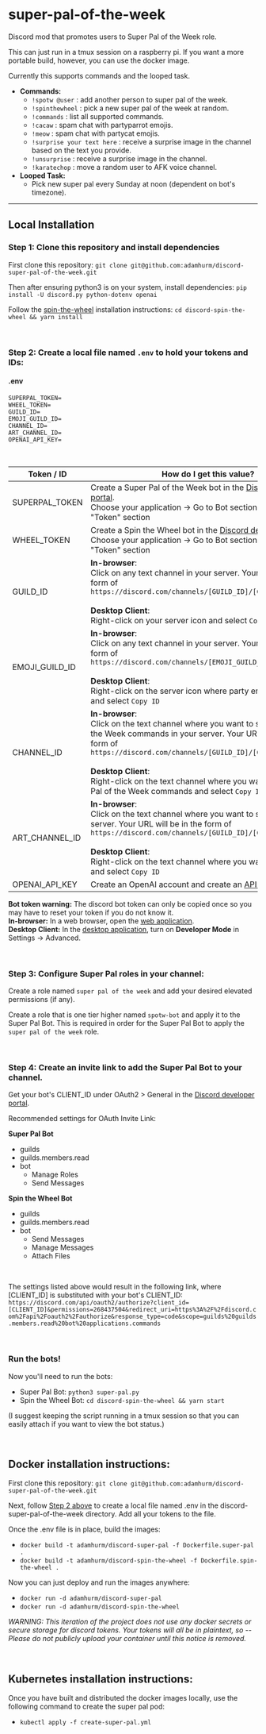 # super-pal-of-the-week
Discord mod that promotes users to Super Pal of the Week role.

This can just run in a tmux session on a raspberry pi. If you want a more portable build, however, you can use the docker image.

Currently this supports commands and the looped task.
- **Commands:**
  - `!spotw @user` : add another person to super pal of the week.
  - `!spinthewheel` : pick a new super pal of the week at random.
  - `!commands` : list all supported commands.
  - `!cacaw` : spam chat with partyparrot emojis.
  - `!meow` : spam chat with partycat emojis.
  - `!surprise your text here` : receive a surprise image in the channel based on the text you provide.
  - `!unsurprise` : receive a surprise image in the channel.
  - `!karatechop` : move a random user to AFK voice channel.
- **Looped Task:**
  - Pick new super pal every Sunday at noon (dependent on bot's timezone).

--------
## Local Installation

### Step 1: Clone this repository and install dependencies
First clone this repository: `git clone git@github.com:adamhurm/discord-super-pal-of-the-week.git`

Then after ensuring python3 is on your system, install dependencies: `pip install -U discord.py python-dotenv openai`

Follow the [spin-the-wheel](https://github.com/adamhurm/wheel-of-names-discord-bot/tree/main#how-to-use) installation instructions: `cd discord-spin-the-wheel && yarn install`

<br/>

### Step 2: Create a local file named `.env` to hold your tokens and IDs:

#### .env
```
SUPERPAL_TOKEN=
WHEEL_TOKEN=
GUILD_ID=
EMOJI_GUILD_ID=
CHANNEL_ID=
ART_CHANNEL_ID=
OPENAI_API_KEY=
```
<br/>

| Token / ID       | How do I get this value? |
| ---------------- | ------------------------ |
| SUPERPAL\_TOKEN  | Create a Super Pal of the Week bot in the [Discord developer portal](https://discord.com/developers/applications/). <br/> Choose your application -> Go to Bot section -> Look under "Token" section |
| WHEEL\_TOKEN     | Create a Spin the Wheel bot in the [Discord developer portal](https://discord.com/developers/applications/). <br/> Choose your application -> Go to Bot section -> Look under "Token" section |
| GUILD\_ID        | **In-browser**: <br/> Click on any text channel in your server. Your URL will be in the form of `https://discord.com/channels/[GUILD_ID]/[CHANNEL_ID]` <br/><br/> **Desktop Client**: <br/> Right-click on your server icon and select `Copy ID` |
| EMOJI\_GUILD\_ID | **In-browser**: <br/> Click on any text channel in your server. Your URL will be in the form of `https://discord.com/channels/[EMOJI_GUILD_ID]/[CHANNEL_ID]` <br/><br/> **Desktop Client**: <br/> Right-click on the server icon where party emojis are hosted and select `Copy ID` |
| CHANNEL\_ID      | **In-browser**: <br/> Click on the text channel where you want to send Super Pal of the Week commands in your server. Your URL will be in the form of `https://discord.com/channels/[GUILD_ID]/[CHANNEL_ID]` <br/><br/> **Desktop Client**: <br/> Right-click on the text channel where you want to send Super Pal of the Week commands and select `Copy ID` |
| ART\_CHANNEL\_ID      | **In-browser**: <br/> Click on the text channel where you want to store AI Art in your server. Your URL will be in the form of `https://discord.com/channels/[GUILD_ID]/[CHANNEL_ID]` <br/><br/> **Desktop Client**: <br/> Right-click on the text channel where you want to store AI Art and select `Copy ID` |
| OPENAI\_API\_KEY   | Create an OpenAI account and create an [API key](https://beta.openai.com/account/api-keys). |

**Bot token warning:** The discord bot token can only be copied once so you may have to reset your token if you do not know it. <br/>
**In-browser:** In a web browser, open the [web application](https://discord.com/app). <br/>
**Desktop Client:** In the [desktop application](https://discord.com/download), turn on **Developer Mode** in Settings -> Advanced. <br/>

<br/>

### Step 3: Configure Super Pal roles in your channel:

Create a role named `super pal of the week` and add your desired elevated permissions (if any).

Create a role that is one tier higher named `spotw-bot` and apply it to the Super Pal Bot. This is required in order for the Super Pal Bot to apply the `super pal of the week` role.

<br/>

### Step 4: Create an invite link to add the Super Pal Bot to your channel.

Get your bot's CLIENT\_ID under OAuth2 > General in the [Discord developer portal](https://discord.com/developers/applications/).

Recommended settings for OAuth Invite Link:

**Super Pal Bot**
- guilds
- guilds.members.read
- bot
  - Manage Roles
  - Send Messages

**Spin the Wheel Bot**
- guilds
- guilds.members.read
- bot
  - Send Messages
  - Manage Messages
  - Attach Files
<br/>

The settings listed above would result in the following link, where [CLIENT\_ID] is substituted with your bot's CLIENT\_ID:
`https://discord.com/api/oauth2/authorize?client_id=[CLIENT_ID]&permissions=268437504&redirect_uri=https%3A%2F%2Fdiscord.com%2Fapi%2Foauth2%2Fauthorize&response_type=code&scope=guilds%20guilds.members.read%20bot%20applications.commands`

<br/>

### Run the bots!
Now you'll need to run the bots:
 - Super Pal Bot: `python3 super-pal.py`
 - Spin the Wheel Bot: `cd discord-spin-the-wheel && yarn start`

(I suggest keeping the script running in a tmux session so that you can easily attach if you want to view the bot status.)

<br/>

## Docker installation instructions:

First clone this repository: `git clone git@github.com:adamhurm/discord-super-pal-of-the-week.git`

Next, follow [Step 2 above](https://github.com/adamhurm/discord-super-pal-of-the-week#step-2-create-a-local-file-named-env-to-hold-your-tokens-and-ids) to create a local file named .env in the discord-super-pal-of-the-week directory. Add all your tokens to the file.

Once the .env file is in place, build the images:
- `docker build -t adamhurm/discord-super-pal -f Dockerfile.super-pal .`
- `docker build -t adamhurm/discord-spin-the-wheel -f Dockerfile.spin-the-wheel .`


Now you can just deploy and run the images anywhere: 
- `docker run -d adamhurm/discord-super-pal`
- `docker run -d adamhurm/discord-spin-the-wheel`

*WARNING: This iteration of the project does not use any docker secrets or secure storage for discord tokens. Your tokens will all be in plaintext, so -- Please do not publicly upload your container until this notice is removed.*

<br/>

## Kubernetes installation instructions:

Once you have built and distributed the docker images locally, use the following command to create the super pal pod:
- `kubectl apply -f create-super-pal.yml`
